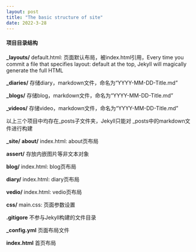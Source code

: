 ```yaml
---
layout: post
title: "The basic structure of site"
date: 2022-3-28
---
```


#### 项目目录结构

**_layouts/**
default.html: 页面默认布局，被index.html引用，Every time you commit a file that specifies layout: default at the top, Jekyll will magically generate the full HTML

**_diaries/**
存储diary，markdown文件，命名为“YYYY-MM-DD-Title.md”

**_blogs/**
存储blog，markdown文件，命名为“YYYY-MM-DD-Title.md”

**_videos/**
存储video，markdown文件，命名为“YYYY-MM-DD-Title.md”

以上三个项目中均存在_posts子文件夹，Jekyll只能对 _posts中的markdown文件进行构建

**_site/**
**about/** 
index.html: about页布局

**assert/**
存放内嵌图片等非文本对象

**blog/**
index.html: blog页布局

**diary/**
index.html: diary页布局

**vedio/**
index.html: vedio页布局

**css/**
main.css: 页面参数设置

**.gitigore** 
不参与Jekyll构建的文件目录

**_config.yml** 
页面布局文件

**index.html** 
首页布局